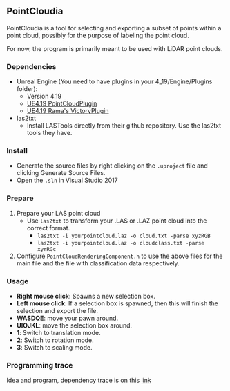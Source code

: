 ## PointCloudia


PointCloudia is a tool for selecting and exporting a subset of points within a point cloud, possibly for the purpose of labeling the point cloud.

For now, the program is primarily meant to be used with LiDAR point clouds.

### Dependencies

- Unreal Engine (You need to have plugins in your 4_19/Engine/Plugins folder):
    - Version 4.19
    - [UE4.19 PointCloudPlugin](https://forums.unrealengine.com/community/community-content-tools-and-tutorials/1430363-point-cloud-plugin)
    - [UE4.19 Rama's VictoryPlugin](https://forums.unrealengine.com/development-discussion/blueprint-visual-scripting/4014-39-rama-s-extra-blueprint-nodes-for-you-as-a-plugin-no-c-required?3851-(39)-Rama-s-Extra-Blueprint-Nodes-for-You-as-a-Plugin-No-C-Required!=)
- las2txt
    - Install LASTools directly from their github repository. Use the las2txt tools they have.

### Install

- Generate the source files by right clicking on the ```.uproject``` file and clicking Generate Source Files.
- Open the ```.sln``` in Visual Studio 2017

### Prepare

1. Prepare your LAS point cloud
    - Use ```las2txt``` to transform your .LAS or .LAZ point cloud into the correct format.
        - ```las2txt -i yourpointcloud.laz -o cloud.txt -parse xyzRGB```
        - ```las2txt -i yourpointcloud.laz -o cloudclass.txt -parse xyrRGc```
2. Configure ```PointCloudRenderingComponent.h``` to use the above files for the main file and the file with classification data respectively. 

### Usage

- **Right mouse click**: Spawns a new selection box.
- **Left mouse click**: If a selection box is spawned, then this will finish the selection and export the file.
- **WASDQE**: move your pawn around.
- **UIOJKL**: move the selection box around.
- **1**: Switch to translation mode.
- **2**: Switch to rotation mode.
- **3**: Switch to scaling mode.


### Programming trace
Idea and program, dependency trace is on this [link](https://docs.google.com/document/d/1yHzkerjFujqTkWjpkrrbrEc0v5QezEtqUxGGcvH7Hhw/edit?usp=sharing)